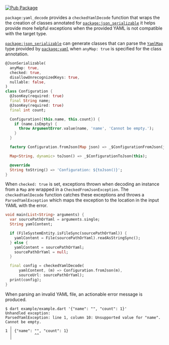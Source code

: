 [![Pub Package](https://img.shields.io/pub/v/yaml_decode.svg)](https://pub.dartlang.org/packages/yaml_decode)

`package:yaml_decode` provides a `checkedYamlDecode` function that wraps the
the creation of classes annotated for [`package:json_serializable`] it helps
provide more helpful exceptions when the provided YAML is not compatible with
the target type.

[`package:json_serializable`] can generate classes that can parse the
[`YamlMap`] type provided by [`package:yaml`] when `anyMap: true` is specified
for the class annotation. 

```dart
@JsonSerializable(
  anyMap: true,
  checked: true,
  disallowUnrecognizedKeys: true,
  nullable: false,
)
class Configuration {
  @JsonKey(required: true)
  final String name;
  @JsonKey(required: true)
  final int count;

  Configuration({this.name, this.count}) {
    if (name.isEmpty) {
      throw ArgumentError.value(name, 'name', 'Cannot be empty.');
    }
  }

  factory Configuration.fromJson(Map json) => _$ConfigurationFromJson(json);

  Map<String, dynamic> toJson() => _$ConfigurationToJson(this);

  @override
  String toString() => 'Configuration: ${toJson()}';
}
```

When `checked: true` is set, exceptions thrown when decoding an instance from a
`Map` are wrapped in a `CheckedFromJsonException`. The
`checkedYamlDecode` function catches these exceptions and throws a
`ParsedYamlException` which maps the exception to the location in the input
YAML with the error.

```dart
void main(List<String> arguments) {
  var sourcePathOrYaml = arguments.single;
  String yamlContent;

  if (FileSystemEntity.isFileSync(sourcePathOrYaml)) {
    yamlContent = File(sourcePathOrYaml).readAsStringSync();
  } else {
    yamlContent = sourcePathOrYaml;
    sourcePathOrYaml = null;
  }

  final config = checkedYamlDecode(
      yamlContent, (m) => Configuration.fromJson(m),
      sourceUrl: sourcePathOrYaml);
  print(config);
}
```

When parsing an invalid YAML file, an actionable error message is produced.

```console
$ dart example/example.dart '{"name": "", "count": 1}'
Unhandled exception:
ParsedYamlException: line 1, column 10: Unsupported value for "name". Cannot be empty.
  ╷
1 │ {"name": "", "count": 1}
  │          ^^
  ╵
```

[`package:json_serializable`]: https://pub.dartlang.org/packages/json_serializable
[`package:yaml`]: https://pub.dartlang.org/packages/yaml
[`YamlMap`]: https://pub.dartlang.org/documentation/yaml/latest/yaml/YamlMap-class.html
